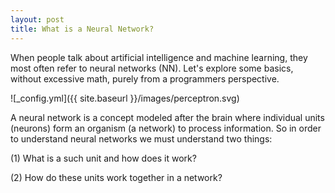 ```yaml
---
layout: post
title: What is a Neural Network?
---
```


When people talk about artificial intelligence and machine learning, they most often refer to neural networks (NN). Let's explore some basics, without excessive math, purely from a programmers perspective.

![_config.yml]({{ site.baseurl }}/images/perceptron.svg)

A neural network is a concept modeled after the brain where individual units (neurons) form an organism (a network) to process information.
So in order to understand neural networks we must understand two things:

(1) What is a such unit and how does it work?

(2) How do these units work together in a network?


